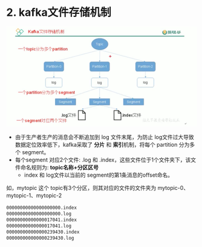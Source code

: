 # 2. kafka文件存储机制


![](../assets/kafka文件存储机制.png)

* 由于生产者生产的消息会不断追加到 log 文件末尾，为防止 log文件过大导致数据定位效率低下，kafka采取了 **分片** 和 **索引**机制，将每个 partition 分为多个 segment。
* 每个segment 对应2个文件: .log 和 .index，这些文件位于1个文件夹下，该文件命名规则为: **topic名称+分区区号**
    * index 和 log文件以当前的 segment的第1条消息的offset命名。

如，mytopic 这个 topic有3个分区，则其对应的文件的文件夹为 mytopic-0、mytopic-1、mytopic-2

```
00000000000000000000.index
00000000000000000000.log
00000000000000017041.index
00000000000000017041.log
000000000000000239430.index
000000000000000239430.log
```